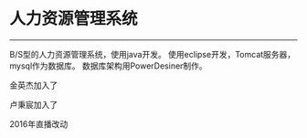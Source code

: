 ﻿# 人力资源管理系统

***********************************

B/S型的人力资源管理系统，使用java开发。
使用eclipse开发，Tomcat服务器，mysql作为数据库。
数据库架构用PowerDesiner制作。

金英杰加入了

卢秉宸加入了

2016年直播改动